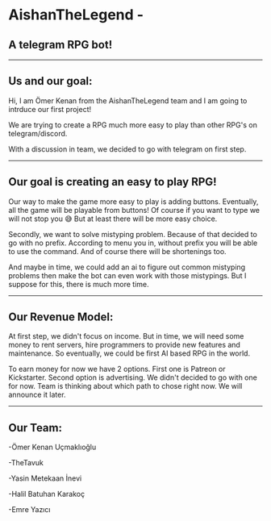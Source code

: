 # AishanTheLegend - 
## A telegram RPG bot!
***
## Us and our goal:
Hi, I am Ömer Kenan from the AishanTheLegend team and I am going to intrduce our first project!

We are trying to create a RPG much more easy to play than other RPG's on telegram/discord.

With a discussion in team, we decided to go with telegram on first step.
***
## Our goal is creating an easy to play RPG!

Our way to make the game more easy to play is adding buttons. Eventually, all the game will be playable from buttons! Of course if you want to type we will not stop you 😅 But at least there will be more easy choice.

Secondly, we want to solve mistyping problem. Because of that decided to go with no prefix. According to menu you in, without prefix you will be able to use the command. And of course there will be shortenings too.

And maybe in time, we could add an ai to figure out common mistyping problems then make the bot can even work with those mistypings. But I suppose for this, there is much more time.
***
## Our Revenue Model:
At first step, we didn't focus on income. But in time, we will need some money to rent servers, hire programmers to provide new features and maintenance. So eventually, we could be first AI based RPG in the world.

To earn money for now we have 2 options. First one is Patreon or Kickstarter. Second option is advertising. We didn't decided to go with one for now. Team is thinking about which path to chose right now. We will announce it later.
***
## Our Team:
-Ömer Kenan Uçmaklıoğlu

-TheTavuk

-Yasin Metekaan İnevi

-Halil Batuhan Karakoç

-Emre Yazıcı